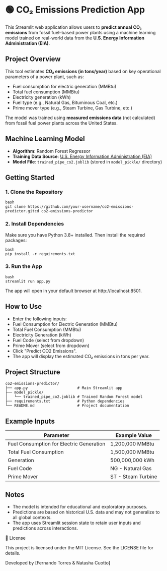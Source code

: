 # 🟢 CO₂ Emissions Prediction App

This Streamlit web application allows users to **predict annual CO₂ emissions** from fossil fuel–based power plants using a machine learning model trained on real-world data from the **U.S. Energy Information Administration (EIA)**.

## Project Overview

This tool estimates **CO₂ emissions (in tons/year)** based on key operational parameters of a power plant, such as:

- Fuel consumption for electric generation (MMBtu)
- Total fuel consumption (MMBtu)
- Electricity generation (kWh)
- Fuel type (e.g., Natural Gas, Bituminous Coal, etc.)
- Prime mover type (e.g., Steam Turbine, Gas Turbine, etc.)

The model was trained using **measured emissions data** (not calculated) from fossil fuel power plants across the United States.

## Machine Learning Model

- **Algorithm**: Random Forest Regressor
- **Training Data Source**: [U.S. Energy Information Administration (EIA)](https://www.eia.gov/electricity/data)
- **Model File**: `trained_pipe_co2.joblib` (stored in `model_pickle/` directory)

## Getting Started

### 1. Clone the Repository

```
bash
git clone https://github.com/your-username/co2-emissions-predictor.gitcd co2-emissions-predictor
```

### 2. Install Dependencies
Make sure you have Python 3.8+ installed. Then install the required packages:

```
bash
pip install -r requirements.txt
```

### 3. Run the App
```
bash
streamlit run app.py
```

The app will open in your default browser at http://localhost:8501.


## How to Use
- Enter the following inputs:
- Fuel Consumption for Electric Generation (MMBtu)
- Total Fuel Consumption (MMBtu)
- Electricity Generation (kWh)
- Fuel Code (select from dropdown)
- Prime Mover (select from dropdown)
- Click "Predict CO2 Emissions".
- The app will display the estimated CO₂ emissions in tons per year.

## Project Structure

```
co2-emissions-predictor/
├── app.py                      # Main Streamlit app
├── model_pickle/
│   └── trained_pipe_co2.joblib # Trained Random Forest model
├── requirements.txt            # Python dependencies
└── README.md                   # Project documentation
```



## Example Inputs

| Parameter                                |Example Value       |
|------------------------------------------|--------------------|
| Fuel Consumption for Electric Generation |1,200,000 MMBtu     | 
| Total Fuel Consumption|1,500,000 MMBtu  |1,500,000 MMBtu     |
| Generation                               |500,000,000 kWh     | 
| Fuel Code                                |NG - Natural Gas    | 
| Prime Mover                              | ST - Steam Turbine | 


## Notes
- The model is intended for educational and exploratory purposes.
- Predictions are based on historical U.S. data and may not generalize to all global contexts.
- The app uses Streamlit session state to retain user inputs and predictions across interactions.

📄 License

This project is licensed under the MIT License. See the LICENSE file for details.


Developed by [Fernando Torres & Natasha Cuotto]


